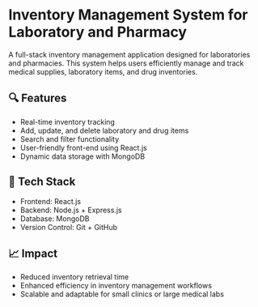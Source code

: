 # Inventory Management System for Laboratory and Pharmacy

A full-stack inventory management application designed for laboratories and pharmacies. This system helps users efficiently manage and track medical supplies, laboratory items, and drug inventories.


## 🔍 Features

- Real-time inventory tracking
- Add, update, and delete laboratory and drug items
- Search and filter functionality
- User-friendly front-end using React.js
- Dynamic data storage with MongoDB


## 🧰 Tech Stack

- Frontend: React.js
- Backend: Node.js + Express.js
- Database: MongoDB
- Version Control: Git + GitHub


## 📈 Impact

- Reduced inventory retrieval time
- Enhanced efficiency in inventory management workflows
- Scalable and adaptable for small clinics or large medical labs
